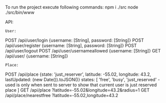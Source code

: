 To run the project execute following commands:
    npm i ./src
    node ./src/bin/www

API:

    User:

POST    /api/user/login {username: [String], password: [String]}
POST    /api/user/register {username: [String], password: [String]}
POST    /api/user/logout
POST    /api/user/usernameallowed {username: [String]}
GET    /api/user/ {username: [String]}

    Place:

POST    /api/place {state: 'just_reserver', latitude: -55.02, longitude: 43.2, lastUpdated: (new Date()).toJSON()}
    states: [
        'free',
        'busy',
        'just_reserved' - used is only when sent to server to show that current user is just reserved place
    ]
GET    /api/place    ?latitude=-55.02&longitude=43.2&radius=1
GET    /api/place/nearestfree    ?latitude=-55.02,longitude=43.2
